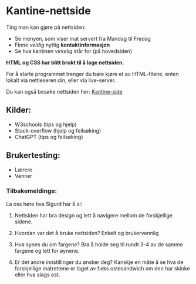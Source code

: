 # Kantine-nettside

Ting man kan gjøre på nettsiden:

- Se menyen, som viser mat servert fra Mandag til Fredag
- Finne *veldig* nyttig **kontaktinformasjon**
- Se hva kantinen *virkelig* står for (på hovedsiden)

**HTML og CSS har blitt brukt til å lage nettsiden.**

For å starte programmet trenger du bare kjøre et av HTML-filene, enten lokalt via nettleseren din, eller via live-server.

Du kan også besøke nettsiden her: [Kantine-side](https://mohamedabdirashid1.github.io/Kantine-nettside/meny.html)

## Kilder:
- W3schools (tips og hjelp)
- Stack-overflow (hjelp og feilsøking)
- ChatGPT (tips og feilsøking)

## Brukertesting:
- Lærere
- Venner

### Tilbakemeldinge:

La oss høre hva Sigurd har å si:

1.	Nettsiden har bra design og lett å navigere mellom de forskjellige sidene.

2.	Hvordan var det å bruke nettsiden? Enkelt og brukervennlig

3.	Hva synes du om fargene?  Bra å holde seg til rundt 3-4 av de samme fargene og lett for øynene.

4.	Er det andre innstillinger du ønsker deg? Kanskje en måte å se hva de forskjellige matrettene er laget av f.eks ostesandwich om den har skinke eller hva slags ost.
